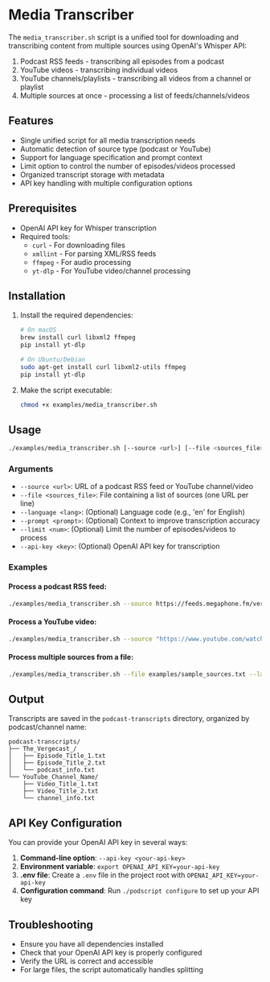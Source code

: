 # Media Transcriber

The `media_transcriber.sh` script is a unified tool for downloading and transcribing content from multiple sources using OpenAI's Whisper API:

1. Podcast RSS feeds - transcribing all episodes from a podcast
2. YouTube videos - transcribing individual videos
3. YouTube channels/playlists - transcribing all videos from a channel or playlist
4. Multiple sources at once - processing a list of feeds/channels/videos

## Features

- Single unified script for all media transcription needs
- Automatic detection of source type (podcast or YouTube)
- Support for language specification and prompt context
- Limit option to control the number of episodes/videos processed
- Organized transcript storage with metadata
- API key handling with multiple configuration options

## Prerequisites

- OpenAI API key for Whisper transcription
- Required tools:
  - `curl` - For downloading files
  - `xmllint` - For parsing XML/RSS feeds
  - `ffmpeg` - For audio processing
  - `yt-dlp` - For YouTube video/channel processing

## Installation

1. Install the required dependencies:

   ```bash
   # On macOS
   brew install curl libxml2 ffmpeg
   pip install yt-dlp
   
   # On Ubuntu/Debian
   sudo apt-get install curl libxml2-utils ffmpeg
   pip install yt-dlp
   ```

2. Make the script executable:

   ```bash
   chmod +x examples/media_transcriber.sh
   ```

## Usage

```bash
./examples/media_transcriber.sh [--source <url>] [--file <sources_file>] [--language <lang>] [--prompt <prompt>] [--limit <num>] [--api-key <key>]
```

### Arguments

- `--source <url>`: URL of a podcast RSS feed or YouTube channel/video
- `--file <sources_file>`: File containing a list of sources (one URL per line)
- `--language <lang>`: (Optional) Language code (e.g., 'en' for English)
- `--prompt <prompt>`: (Optional) Context to improve transcription accuracy
- `--limit <num>`: (Optional) Limit the number of episodes/videos to process
- `--api-key <key>`: (Optional) OpenAI API key for transcription

### Examples

#### Process a podcast RSS feed:

```bash
./examples/media_transcriber.sh --source https://feeds.megaphone.fm/vergecast --language en --prompt "Tech news podcast" --limit 5
```

#### Process a YouTube video:

```bash
./examples/media_transcriber.sh --source "https://www.youtube.com/watch?v=example" --language en
```

#### Process multiple sources from a file:

```bash
./examples/media_transcriber.sh --file examples/sample_sources.txt --language en --limit 3
```

## Output

Transcripts are saved in the `podcast-transcripts` directory, organized by podcast/channel name:

```
podcast-transcripts/
├── The_Vergecast_/
│   ├── Episode_Title_1.txt
│   ├── Episode_Title_2.txt
│   └── podcast_info.txt
└── YouTube_Channel_Name/
    ├── Video_Title_1.txt
    ├── Video_Title_2.txt
    └── channel_info.txt
```

## API Key Configuration

You can provide your OpenAI API key in several ways:

1. **Command-line option**: `--api-key <your-api-key>`
2. **Environment variable**: `export OPENAI_API_KEY=your-api-key`
3. **.env file**: Create a `.env` file in the project root with `OPENAI_API_KEY=your-api-key`
4. **Configuration command**: Run `./podscript configure` to set up your API key

## Troubleshooting

- Ensure you have all dependencies installed
- Check that your OpenAI API key is properly configured
- Verify the URL is correct and accessible
- For large files, the script automatically handles splitting
